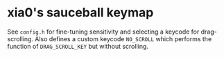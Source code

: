 # xia0's sauceball keymap

See `config.h` for fine-tuning sensitivity and selecting a keycode for drag-scrolling. 
Also defines a custom keycode `NO_SCROLL` which performs the function of `DRAG_SCROLL_KEY` but without scrolling.